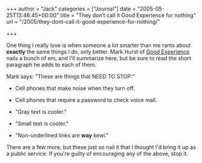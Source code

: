 +++
author = "Jack"
categories = ["Journal"]
date = "2005-05-25T13:46:45+00:00"
title = "They don’t call it Good Experience for nothing"
url = "/2005/they-dont-call-it-good-experience-for-nothing/"

+++

One thing I really love is when someone a lot smarter than me rants about **exactly** the same things I do, only better. Mark Hurst of [Good Experience][1] nails a bunch of em, and I'll summarize here, but be sure to read the short paragraph he adds to each of them.

Mark says: "These are things that NEED TO STOP:"

</p> 

  * Cell phones that make noise when they turn off.


  * Cell phones that require a password to check voice mail.


  * "Gray text is cooler." 


  * "Small text is cooler." 


  * "Non-underlined links are **way** kewl."
</ul> 

There are a few more, but these just so nail it that I thought I'd bring it up as a public service. If you're guilty of encouraging any of the above, stop it.

 [1]: http://www.goodexperience.com/blog/archives/000165.php